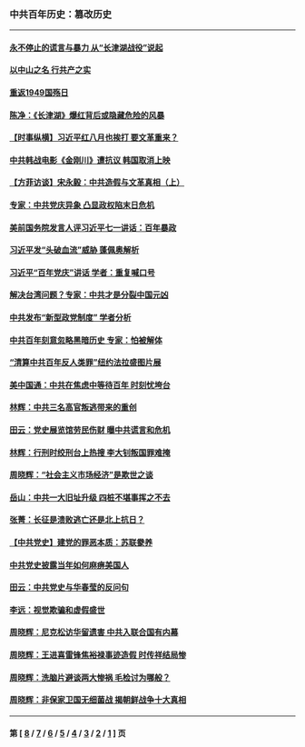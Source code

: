 ### 中共百年历史：篡改历史
---
#### [永不停止的谎言与暴力 从“长津湖战役”说起](../../pages/nf1176115/n13494094.md?06120430) 
#### [以中山之名 行共产之实](../../pages/nf1176115/n13346437.md?06120430) 
#### [重返1949国殇日](../../pages/nf1176115/n13346372.md?06120430) 
#### [陈净：《长津湖》爆红背后或隐藏危险的风暴](../../pages/nf1176115/n13314364.md?06120430) 
#### [【时事纵横】习近平红八月也挨打 要文革重来？](../../pages/nf1176115/n13231393.md?06120430) 
#### [中共韩战电影《金刚川》遭抗议 韩国取消上映](../../pages/nf1176115/n13219114.md?06120430) 
#### [【方菲访谈】宋永毅：中共造假与文革真相（上）](../../pages/nf1176115/n13200760.md?06120430) 
#### [专家：中共党庆异象 凸显政权陷末日危机](../../pages/nf1176115/n13067084.md?06120430) 
#### [美前国务院发言人评习近平七一讲话：百年暴政](../../pages/nf1176115/n13066986.md?06120430) 
#### [习近平发“头破血流”威胁 蓬佩奥解析](../../pages/nf1176115/n13063604.md?06120430) 
#### [习近平“百年党庆”讲话 学者：重复喊口号](../../pages/nf1176115/n13061411.md?06120430) 
#### [解决台湾问题？专家：中共才是分裂中国元凶](../../pages/nf1176115/n13060811.md?06120430) 
#### [中共发布“新型政党制度” 学者分析](../../pages/nf1176115/n13056354.md?06120430) 
#### [中共百年刻意忽略黑暗历史 专家：怕被解体](../../pages/nf1176115/n13056056.md?06120430) 
#### [“清算中共百年反人类罪”纽约法拉盛图片展](../../pages/nf1176115/n13052220.md?06120430) 
#### [美中国通：中共在焦虑中等待百年 时刻忧垮台](../../pages/nf1176115/n13048820.md?06120430) 
#### [林辉：中共三名高官叛逃带来的重创](../../pages/nf1176115/n13035206.md?06120430) 
#### [田云：党史展览馆劳民伤财 曝中共谎言和危机](../../pages/nf1176115/n13033900.md?06120430) 
#### [林辉：行刑时绞刑台上热搜 李大钊叛国罪难掩](../../pages/nf1176115/n13031965.md?06120430) 
#### [周晓辉：“社会主义市场经济”是欺世之谈](../../pages/nf1176115/n13024090.md?06120430) 
#### [岳山：中共一大旧址升级 四桩不堪事挥之不去](../../pages/nf1176115/n13021697.md?06120430) 
#### [张菁：长征是溃败逃亡还是北上抗日？](../../pages/nf1176115/n13020585.md?06120430) 
#### [【中共党史】建党的罪恶本质：苏联豢养](../../pages/nf1176115/n13011888.md?06120430) 
#### [中共党史披露当年如何麻痹美国人](../../pages/nf1176115/n12966400.md?06120430) 
#### [田云：中共党史与华春莹的反问句](../../pages/nf1176115/n12765178.md?06120430) 
#### [李远：视觉欺骗和虚假盛世](../../pages/nf1176115/n12993376.md?06120430) 
#### [周晓辉：尼克松访华留遗害 中共入联合国有内幕](../../pages/nf1176115/n12991422.md?06120430) 
#### [周晓辉：王进喜雷锋焦裕禄事迹造假 时传祥结局惨](../../pages/nf1176115/n12985497.md?06120430) 
#### [周晓辉：洗脑片避谈两大惨祸 毛检讨为哪般？](../../pages/nf1176115/n12971285.md?06120430) 
#### [周晓辉：非保家卫国无细菌战 揭朝鲜战争十大真相](../../pages/nf1176115/n12954161.md?06120430) 

---
#### 第 [ [8](./8.md?06120430) / [7](./7.md?06120430) / [6](./6.md?06120430) / [5](./5.md?06120430) / [4](./4.md?06120430) / [3](./3.md?06120430) / [2](./2.md?06120430) / [1](./1.md?06120430) ] 页
